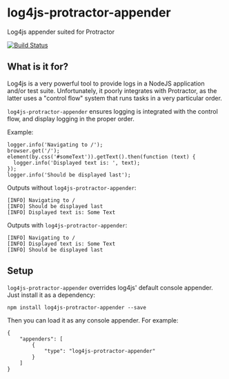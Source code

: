# log4js-protractor-appender
Log4js appender suited for Protractor

[![Build Status](https://travis-ci.org/manudwarf/log4js-protractor-appender.svg?branch=master)](https://travis-ci.org/manudwarf/log4js-protractor-appender)


## What is it for?

Log4js is a very powerful tool to provide logs in a NodeJS application and/or test suite. Unfortunately, it poorly integrates with Protractor, as the latter uses a "control flow" system that runs tasks in a very particular order.

`log4js-protractor-appender` ensures logging is integrated with the control flow, and display logging in the proper order.

Example:

    logger.info('Navigating to /');
    browser.get('/');
    element(by.css('#someText')).getText().then(function (text) {
      logger.info('Displayed text is: ', text);
    });
    logger.info('Should be displayed last');

Outputs without `log4js-protractor-appender`:

    [INFO] Navigating to /
    [INFO] Should be displayed last
    [INFO] Displayed text is: Some Text

Outputs with `log4js-protractor-appender`:

    [INFO] Navigating to /
    [INFO] Displayed text is: Some Text
    [INFO] Should be displayed last


## Setup

`log4js-protractor-appender` overrides log4js' default console appender. Just install it as a dependency:

    npm install log4js-protractor-appender --save

Then you can load it as any console appender. For example:

    {
        "appenders": [
            {
                "type": "log4js-protractor-appender"
            }
        ]
    }

